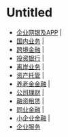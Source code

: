 # Untitled



* [企业网银及APP](https://www.cmbchina.com/corporate/firmbank/) \|
* [国内业务](https://www.cmbchina.com/corporate/domestic/) \|
* [跨境金融](https://www.cmbchina.com/corporate/international/) \|
* [投资银行](https://www.cmbchina.com/corporate/investment/) \|
* [离岸业务](https://www.cmbchina.com/corporate/offshore/) \|
* [资产托管](http://www.cmbchina.com/corporate/custody/) \|
* [养老金金融](https://www.cmbchina.com/corporate/pension/) \|
* [公司理财](https://www.cmbchina.com/cfweb/corporate/) \|
* [融资租赁](http://www.cmb-leasing.com/) \|
* [同业金融](https://www.cmbchina.com/corporate/financial/) \|
* [小企业金融](https://sme.cmbchina.com/) \|
* [企业服务](https://www.cmbchina.com/corporate/cashmanagement/)

